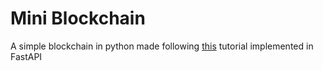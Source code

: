 # Mini Blockchain

A simple blockchain in python made following [this](https://hackernoon.com/learn-blockchains-by-building-one-117428612f46) tutorial implemented in FastAPI
